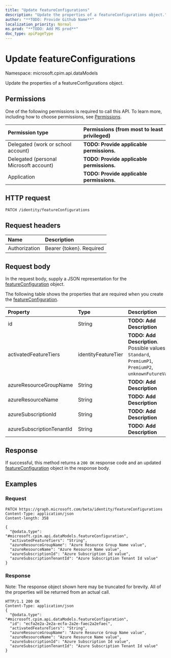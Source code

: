 ```yaml
---
title: "Update featureConfigurations"
description: "Update the properties of a featureConfigurations object."
author: "**TODO: Provide Github Name**"
localization_priority: Normal
ms.prod: "**TODO: Add MS prod**"
doc_type: apiPageType
---
```


# Update featureConfigurations

Namespace: microsoft.cpim.api.dataModels

Update the properties of a featureConfigurations object.

## Permissions
One of the following permissions is required to call this API. To learn more, including how to choose permissions, see [Permissions](/concepts/permissions-reference.md).

|Permission type|Permissions (from most to least privileged)|
|:---|:---|
|Delegated (work or school account)|**TODO: Provide applicable permissions.**|
|Delegated (personal Microsoft account)|**TODO: Provide applicable permissions.**|
|Application|**TODO: Provide applicable permissions.**|

## HTTP request
<!-- {
  "blockType": "ignored"
}
-->
``` http
PATCH /identity/featureConfigurations
```

## Request headers
|Name|Description|
|:---|:---|
|Authorization|Bearer {token}. Required|

## Request body
In the request body, supply a JSON representation for the [featureConfiguration](../resources/microsoft.cpim.api.datamodels-featureconfiguration.md) object.

The following table shows the properties that are required when you create the [featureConfiguration](../resources/microsoft.cpim.api.datamodels-featureconfiguration.md).

|Property|Type|Description|
|:---|:---|:---|
|id|String|**TODO: Add Description**|
|activatedFeatureTiers|identityFeatureTier|**TODO: Add Description**. Possible values are: `Standard`, `PremiumP1`, `PremiumP2`, `unknownFutureValue`.|
|azureResourceGroupName|String|**TODO: Add Description**|
|azureResourceName|String|**TODO: Add Description**|
|azureSubscriptionId|String|**TODO: Add Description**|
|azureSubscriptionTenantId|String|**TODO: Add Description**|



## Response
If successful, this method returns a `200 OK` response code and an updated [featureConfiguration](../resources/microsoft.cpim.api.datamodels-featureconfiguration.md) object in the response body.

## Examples

### Request
<!-- {
  "blockType": "request",
  "name": "update_featureconfigurations"
}
-->
``` http
PATCH https://graph.microsoft.com/beta/identity/featureConfigurations
Content-Type: application/json
Content-length: 358

{
  "@odata.type": "#microsoft.cpim.api.dataModels.featureConfiguration",
  "activatedFeatureTiers": "String",
  "azureResourceGroupName": "Azure Resource Group Name value",
  "azureResourceName": "Azure Resource Name value",
  "azureSubscriptionId": "Azure Subscription Id value",
  "azureSubscriptionTenantId": "Azure Subscription Tenant Id value"
}
```

### Response
Note: The response object shown here may be truncated for brevity. All of the properties will be returned from an actual call.
<!-- {
  "blockType": "response",
  "truncated": true
}
-->
``` http
HTTP/1.1 200 OK
Content-Type: application/json
{
  "@odata.type": "#microsoft.cpim.api.dataModels.featureConfiguration",
  "id": "ecfa2e2a-2e2a-ecfa-2a2e-faec2a2efaec",
  "activatedFeatureTiers": "String",
  "azureResourceGroupName": "Azure Resource Group Name value",
  "azureResourceName": "Azure Resource Name value",
  "azureSubscriptionId": "Azure Subscription Id value",
  "azureSubscriptionTenantId": "Azure Subscription Tenant Id value"
}
```

